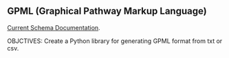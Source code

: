 ## GPML (Graphical Pathway Markup Language)

[Current Schema Documentation](https://pathvisio.org/documentation/GPML).

OBJCTIVES: Create a Python library for generating GPML format from txt or csv.
